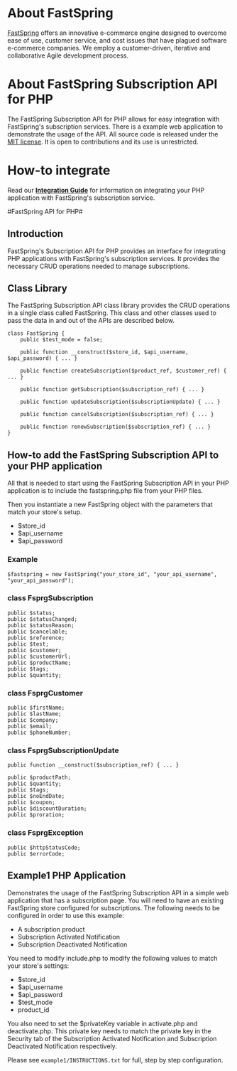 <html>
<head>
<meta http-equiv="Content-type" content="text/html; charset=utf-8">
<title>Documentation FastSpring Subscription API for PHP</title>
</head>
<body>

# About FastSpring #
[FastSpring](http://www.fastspring.com) offers an innovative e-commerce engine designed to overcome ease of use, customer service, and cost issues that have plagued software e-commerce companies. We employ a customer-driven, iterative and collaborative Agile development process.

# About FastSpring Subscription API for PHP #

The FastSpring Subscription API for PHP allows for easy integration with FastSpring's subscription services. There is a example web application to demonstrate
the usage of the API. All source code is released under the [MIT license](License.txt). It is open to contributions and its use is unrestricted.

# How-to integrate

Read our **[Integration Guide](https://support.fastspring.com/entries/238642-integration-overview)** for information on integrating your PHP application with FastSpring's subscription service.

#FastSpring API for PHP#

## Introduction ##

FastSpring's Subscription API for PHP provides an interface for integrating PHP applications with FastSpring's subscription services.  It provides
the necessary CRUD operations needed to manage subscriptions.

## Class Library ##

The FastSpring Subscription API class library provides the CRUD operations in a single class called FastSpring. This class and other classes
used to pass the data in and out of the APIs are described below.

	class FastSpring {
		public $test_mode = false;
		
		public function __construct($store_id, $api_username, $api_password) { ... }
		
		public function createSubscription($product_ref, $customer_ref) { ... }
		
		public function getSubscription($subscription_ref) { ... }
		
		public function updateSubscription($subscriptionUpdate) { ... }
		
		public function cancelSubscription($subscription_ref) { ... }
		
		public function renewSubscription($subscription_ref) { ... }
	}

## How-to add the FastSpring Subscription API to your PHP application ##

All that is needed to start using the FastSpring Subscription API in your PHP application is to include
the fastspring.php file from your PHP files.

Then you instantiate a new FastSpring object with the parameters that match your store's setup.

* $store_id
* $api_username
* $api_password

### Example ###

	$fastspring = new FastSpring("your_store_id", "your_api_username", "your_api_password");

### class FsprgSubscription ###
	public $status;
	public $statusChanged;
	public $statusReason;
	public $cancelable;
	public $reference;
	public $test;
	public $customer;
	public $customerUrl;
	public $productName;
	public $tags;
	public $quantity;


### class FsprgCustomer ###
	public $firstName;
	public $lastName;
	public $company;
	public $email;
	public $phoneNumber;
	

### class FsprgSubscriptionUpdate ###
	public function __construct($subscription_ref) { ... }	

	public $productPath;
	public $quantity;
	public $tags;
	public $noEndDate;
	public $coupon;
	public $discountDuration;
	public $proration;


### class FsprgException ###
	public $httpStatusCode;
	public $errorCode;


## Example1 PHP Application ##

Demonstrates the usage of the FastSpring Subscription API in a simple web application that has a subscription page. 
You will need to have an existing FastSpring store configured for subscriptions.  The following needs to be 
configured in order to use this example:

* A subscription product
* Subscription Activated Notification
* Subscription Deactivated Notification

You need to modify include.php to modify the following values to match your store's settings:

* $store_id
* $api_username
* $api_password
* $test_mode
* product_id

You also need to set the $privateKey variable in activate.php and deactivate.php. This private key
needs to match the private key in the Security tab of the Subscription Activated Notification
and Subscription Deactivated Notification respectively.

Please see `example1/INSTRUCTIONS.txt` for full, step by step configuration.


</body></html>